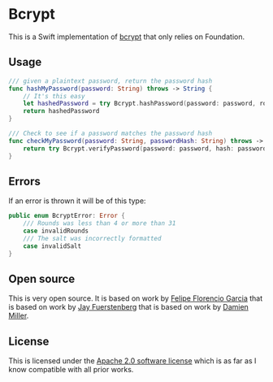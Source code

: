 # Bcrypt
This is a Swift implementation of [bcrypt](https://en.wikipedia.org/wiki/Bcrypt) that only relies on Foundation.

## Usage

```swift
/// given a plaintext password, return the password hash
func hashMyPassword(password: String) throws -> String {
    // It's this easy
    let hashedPassword = try Bcrypt.hashPassword(password: password, rounds: 4)
    return hashedPassword
}

/// Check to see if a password matches the password hash
func checkMyPassword(password: String, passwordHash: String) throws -> Bool {
    return try Bcrypt.verifyPassword(password: password, hash: passwordHash)
}
```

## Errors
If an error is thrown it will be of this type:
```swift
public enum BcryptError: Error {
    /// Rounds was less than 4 or more than 31
    case invalidRounds
    /// The salt was incorrectly formatted
    case invalidSalt
}
```

## Open source
This is very open source. It is based on work by [Felipe Florencio Garcia](https://github.com/felipeflorencio/BCryptSwift) that is based on work by [Jay Fuerstenberg](https://github.com/jayfuerstenberg/JFCommon) that is based on work by [Damien Miller](http://www.mindrot.org/projects/jBCrypt/).

## License
This is licensed under the [Apache 2.0 software license](http://www.apache.org/licenses/LICENSE-2.0) which is as far as I know compatible with all prior works.
